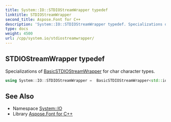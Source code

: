 ```yaml
---
title: System::IO::STDIOStreamWrapper typedef
linktitle: STDIOStreamWrapper
second_title: Aspose.Font for C++
description: 'System::IO::STDIOStreamWrapper typedef. Specializations of BasicSTDIOStreamWrapper for char character types in C++.'
type: docs
weight: 4500
url: /cpp/system.io/stdiostreamwrapper/
---
```

## STDIOStreamWrapper typedef


Specializations of [BasicSTDIOStreamWrapper](../basicstdiostreamwrapper/) for char character types.

```cpp
using System::IO::STDIOStreamWrapper =  BasicSTDIOStreamWrapper<std::iostream>
```

## See Also

* Namespace [System::IO](../)
* Library [Aspose.Font for C++](../../)
